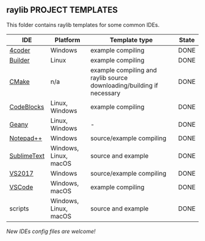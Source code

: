 ## raylib PROJECT TEMPLATES

This folder contains raylib templates for some common IDEs.

IDE | Platform | Template type | State
----| ---------| ------------- | -----
[4coder](http://4coder.net/) | Windows | example compiling | DONE
[Builder](https://wiki.gnome.org/Apps/Builder) | Linux | example compiling | DONE
[CMake](https://cmake.org/) | n/a | example compiling and raylib source downloading/building if necessary | DONE
[CodeBlocks](http://www.codeblocks.org/) | Linux, Windows | example compiling | DONE
[Geany](https://www.geany.org/) | Linux, Windows | - | DONE
[Notepad++](https://notepad-plus-plus.org/) | Windows | source/example compiling | DONE
[SublimeText](https://www.sublimetext.com/) | Windows, Linux, macOS | source and example | DONE
[VS2017](https://www.visualstudio.com) | Windows | source/example compiling | DONE
[VSCode](https://code.visualstudio.com/) | Windows, macOS | example compiling | DONE
scripts | Windows, Linux, macOS | source and example | DONE

 *New IDEs config files are welcome!*
